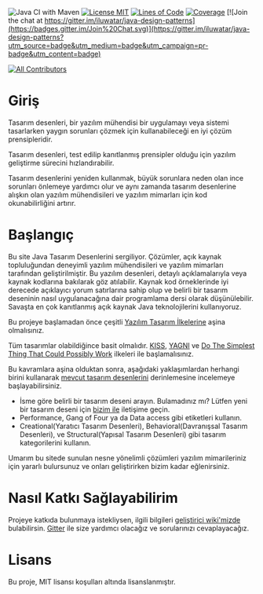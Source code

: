 <!-- Biçimlendirme nedeniyle bu satır boş bırakılmalıdır böylelikle hoş bir görüntüye sahip olabiliriz. örneğin web sitesi -->

![Java CI with Maven](https://github.com/iluwatar/java-design-patterns/workflows/Java%20CI%20with%20Maven/badge.svg)
[![License MIT](https://img.shields.io/badge/license-MIT-blue.svg)](https://raw.githubusercontent.com/iluwatar/java-design-patterns/master/LICENSE.md)
[![Lines of Code](https://sonarcloud.io/api/project_badges/measure?project=iluwatar_java-design-patterns&metric=ncloc)](https://sonarcloud.io/dashboard?id=iluwatar_java-design-patterns) 
[![Coverage](https://sonarcloud.io/api/project_badges/measure?project=iluwatar_java-design-patterns&metric=coverage)](https://sonarcloud.io/dashboard?id=iluwatar_java-design-patterns)
[![Join the chat at https://gitter.im/iluwatar/java-design-patterns](https://badges.gitter.im/Join%20Chat.svg)](https://gitter.im/iluwatar/java-design-patterns?utm_source=badge&utm_medium=badge&utm_campaign=pr-badge&utm_content=badge)
<!-- ALL-CONTRIBUTORS-BADGE:START - Do not remove or modify this section -->
[![All Contributors](https://img.shields.io/badge/all_contributors-148-orange.svg?style=flat-square)](#contributors-)
<!-- ALL-CONTRIBUTORS-BADGE:END -->

# Giriş

Tasarım desenleri, bir yazılım mühendisi bir uygulamayı veya sistemi tasarlarken yaygın sorunları çözmek için kullanabileceği en iyi çözüm prensipleridir.

Tasarım desenleri, test edilip kanıtlanmış prensipler olduğu için yazılım geliştirme sürecini hızlandırabilir.

Tasarım desenlerini yeniden kullanmak, büyük sorunlara neden olan ince sorunları önlemeye yardımcı olur ve aynı zamanda tasarım desenlerine alışkın olan yazılım mühendisileri ve yazılım mimarları için kod okunabilirliğini artırır.

# Başlangıç

Bu site Java Tasarım Desenlerini sergiliyor. Çözümler, açık kaynak topluluğundan deneyimli yazılım mühendisileri ve yazılım mimarları tarafından geliştirilmiştir. Bu yazılım desenleri, detaylı açıklamalarıyla veya kaynak kodlarına bakılarak göz atılabilir. Kaynak kod örneklerinde iyi derecede açıklayıcı yorum satırlarına sahip olup ve belirli bir tasarım deseninin nasıl uygulanacağına dair programlama dersi olarak düşünülebilir. Savaşta en çok kanıtlanmış açık kaynak Java teknolojilerini kullanıyoruz.

Bu projeye başlamadan önce çeşitli [Yazılım Tasarım İlkelerine](https://java-design-patterns.com/principles/) aşina olmalısınız.

Tüm tasarımlar olabildiğince basit olmalıdır. [KISS](https://en.wikipedia.org/wiki/KISS_principle), [YAGNI](https://en.wikipedia.org/wiki/You_aren%27t_gonna_need_it) ve [Do The Simplest Thing That Could Possibly Work](https://learning.oreilly.com/library/view/extreme-programming-pocket/9781449399849/ch17.html) ilkeleri ile başlamalısınız.

Bu kavramlara aşina olduktan sonra, aşağıdaki yaklaşımlardan herhangi birini kullanarak [mevcut tasarım desenlerini](https://java-design-patterns.com/patterns/) derinlemesine incelemeye başlayabilirsiniz.

- İsme göre belirli bir tasarım deseni arayın. Bulamadınız mı? Lütfen yeni bir tasarım deseni için [bizim ile](https://github.com/iluwatar/java-design-patterns/issues) iletişime geçin.
- Performance, Gang of Four ya da Data access gibi etiketleri kullanın.
- Creational(Yaratıcı Tasarım Desenleri), Behavioral(Davranışsal Tasarım Desenleri), ve Structural(Yapısal Tasarım Desenleri) gibi tasarım kategorilerini kullanın.

Umarım bu sitede sunulan nesne yönelimli çözümleri yazılım mimarileriniz için yararlı bulursunuz ve onları geliştirirken bizim kadar eğlenirsiniz.

# Nasıl Katkı Sağlayabilirim

Projeye katkıda bulunmaya istekliysen, ilgili bilgileri [geliştirici wiki'mizde](https://github.com/iluwatar/java-design-patterns/wiki) bulabilirsin. [Gitter](https://gitter.im/iluwatar/java-design-patterns) ile size yardımcı olacağız ve sorularınızı cevaplayacağız.

# Lisans

Bu proje, MIT lisansı koşulları altında lisanslanmıştır.
